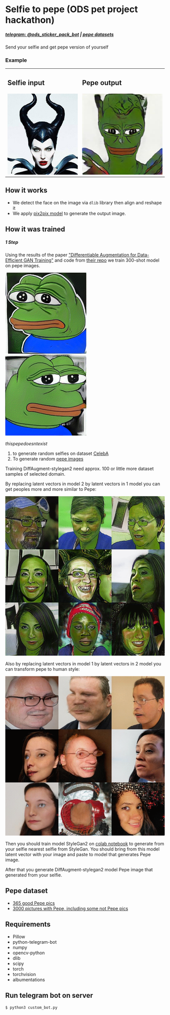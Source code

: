 # Selfie to pepe (ODS pet project hackathon)

##### [telegram: @ods_sticker_pack_bot](https://t.me/ods_sticker_pack_bot) | [pepe datasets](https://drive.google.com/drive/folders/1A5lvBdknNP2qZ8ySwV7u-gbZA7graSsE?usp=sharing)

 Send your selfie and get pepe version of yourself

### Example

<div>
    <table>
        <tr>
            <td>
                <h2>Selfie input</h2>
            </td>
            <td>
                <h2>Pepe output</h2>
            </td>
        </tr>
        <tr>
            <td><img src="./images/woman_selfie.jpg" width="auto" height="256"></td>
            <td><img src="./images/woman_pepe_selfie.jpeg" width="256" height="256"></td>
        </tr>
    </table>    
</div>


## How it works
* We detect the face on the image via `dlib` library then align and reshape it
* We apply [pix2pix model](https://github.com/junyanz/pytorch-CycleGAN-and-pix2pix) to generate the output image.

## How it was trained
##### 1 Step
Using the results of the paper
["Differentiable Augmentation for Data-Efficient GAN Training"](https://hanlab.mit.edu/projects/data-efficient-gans/)
and code from [their repo](https://github.com/mit-han-lab/data-efficient-gans) we train 300-shot model on pepe images.


![selfie_to_pepe2](./images/pepe_gif2.gif) ![selfie_to_pepe](./images/pepe_gif1.gif) 

 *thispepedoesntexist*
 
 
 
 1. to generate random selfies on dataset [CelebA](http://mmlab.ie.cuhk.edu.hk/projects/CelebA.html)
 2. To generate random [pepe images](https://drive.google.com/file/d/1kihnhn8UaUE0VTw9unEZKKpRBgPCCH4w/view?usp=sharing)
 
 
Training DiffAugment-stylegan2 need approx. 100 or little more dataset samples of selected domain.
 
By replacing latent vectors in model 2 by latent vectors in 1 model you can get peoples
 more and more similar to Pepe:
 
 
![selfie_to_pepe](./images/selfie_to_pepe.gif)



Also by replacing latent vectors in model 1 by latent vectors in 2 model you can transform pepe to human style:
 
 
![pepe_to_selfie](./images/pepe_to_selfie.gif)


Then you should train model StyleGan2 on 
[colab notebook](https://colab.research.google.com/drive/1s2XPNMwf6HDhrJ1FMwlW1jl-eQ2-_tlk?usp=sharing) 
to generate from your selfie nearest selfie from StyleGan. You should bring from this model latent vector 
with your image and paste to model that generates Pepe image.

After that you generate DiffAugment-stylegan2 model Pepe image that generated from your selfie.



## Pepe dataset

 - [365 good Pepe pics](https://drive.google.com/file/d/1kihnhn8UaUE0VTw9unEZKKpRBgPCCH4w/view?usp=sharing)
 - [3000 pictures with Pepe, including some not Pepe pics](https://drive.google.com/file/d/1It0uWyf0lgqPMSSkUeXzkIPGd8JXKyJA/view?usp=sharing)

## Requirements
 - Pillow
 - python-telegram-bot
 - numpy
 - opencv-python
 - dlib
 - scipy
 - torch
 - torchvision
 - albumentations
 
 
 
## Run telegram bot on server 
 ```shell
 $ python3 custom_bot.py
```
